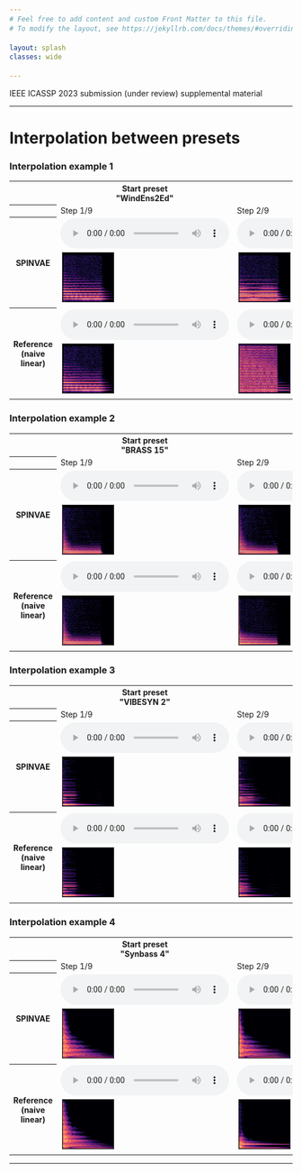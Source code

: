 ```yaml
---
# Feel free to add content and custom Front Matter to this file.
# To modify the layout, see https://jekyllrb.com/docs/themes/#overriding-theme-defaults

layout: splash
classes: wide

---
```


<link rel="stylesheet" href="assets/css/styles.css">

IEEE ICASSP 2023 submission (under review) supplemental material

---

# Interpolation between presets

<!--
TODO describe methods

TODO describe [Dexed](https://asb2m10.github.io/dexed/)

- The "latent space" interpolation consists in encoding presets into the latent space using TODO describe
Then, a linear interpolation is performed on latent vectors TODO describe transformer decode

- The "naive" interpolation consists in a linear interpolation between VST parameters TODO improve description
-->

### Interpolation example 1

<div class="figure">
    <table>
        <tr>
            <th></th>
            <th>Start preset<br/>"WindEns2Ed"</th>
            <th></th>
            <th></th>
            <th></th>
            <th></th>
            <th></th>
            <th></th>
            <th></th>
            <th>End preset<br />"HARD ROADS"</th>
        </tr>
        <tr>
            <th></th>
            <td>Step 1/9</td>
            <td>Step 2/9</td>
            <td>Step 3/9</td>
            <td>Step 4/9</td>
            <td>Step 5/9</td>
            <td>Step 6/9</td>
            <td>Step 7/9</td>
            <td>Step 8/9</td>
            <td>Step 9/9</td>
        </tr>
        <tr> <!-- SPINVAE interp -->
            <th scope="row">SPINVAE</th>
            <td>
                <audio controls="" class=small_control><source src="assets/interpolation/00135spinvae_audio_step00.mp3" type="audio/mp3" /></audio><br />
                <img src="assets/interpolation/00135spinvae_spectrogram_step00.png"/>
            </td>
            <td>
                <audio controls="" class=small_control><source src="assets/interpolation/00135spinvae_audio_step01.mp3" type="audio/mp3" /></audio><br/>
                <img src="assets/interpolation/00135spinvae_spectrogram_step01.png"/>
            </td>
            <td>
                <audio controls="" class=small_control><source src="assets/interpolation/00135spinvae_audio_step02.mp3" type="audio/mp3" /></audio><br/>
                <img src="assets/interpolation/00135spinvae_spectrogram_step02.png"/>
            </td>
            <td>
                <audio controls="" class=small_control><source src="assets/interpolation/00135spinvae_audio_step03.mp3" type="audio/mp3" /></audio><br/>
                <img src="assets/interpolation/00135spinvae_spectrogram_step03.png"/>
            </td>
            <td>
                <audio controls="" class=small_control><source src="assets/interpolation/00135spinvae_audio_step04.mp3" type="audio/mp3" /></audio><br/>
                <img src="assets/interpolation/00135spinvae_spectrogram_step04.png"/>
            </td>
            <td>
                <audio controls="" class=small_control><source src="assets/interpolation/00135spinvae_audio_step05.mp3" type="audio/mp3" /></audio><br/>
                <img src="assets/interpolation/00135spinvae_spectrogram_step05.png"/>
            </td>
            <td>
                <audio controls="" class=small_control><source src="assets/interpolation/00135spinvae_audio_step06.mp3" type="audio/mp3" /></audio><br/>
                <img src="assets/interpolation/00135spinvae_spectrogram_step06.png"/>
            </td>
            <td>
                <audio controls="" class=small_control><source src="assets/interpolation/00135spinvae_audio_step07.mp3" type="audio/mp3" /></audio><br/>
                <img src="assets/interpolation/00135spinvae_spectrogram_step07.png"/>
            </td>
            <td>
                <audio controls="" class=small_control><source src="assets/interpolation/00135spinvae_audio_step08.mp3" type="audio/mp3" /></audio><br/>
                <img src="assets/interpolation/00135spinvae_spectrogram_step08.png"/>
            </td>
        </tr>
        <tr> <!-- naive interp -->
            <th scope="row">
                Reference <br  /> (naive linear)
            </th>
            <td>
                <audio controls="" class=small_control><source src="assets/interpolation/00135reflinear_audio_step00.mp3" type="audio/mp3" /></audio><br />
                <img src="assets/interpolation/00135reflinear_spectrogram_step00.png"/>
            </td>
            <td>
                <audio controls="" class=small_control><source src="assets/interpolation/00135reflinear_audio_step01.mp3" type="audio/mp3" /></audio><br/>
                <img src="assets/interpolation/00135reflinear_spectrogram_step01.png"/>
            </td>
            <td>
                <audio controls="" class=small_control><source src="assets/interpolation/00135reflinear_audio_step02.mp3" type="audio/mp3" /></audio><br/>
                <img src="assets/interpolation/00135reflinear_spectrogram_step02.png"/>
            </td>
            <td>
                <audio controls="" class=small_control><source src="assets/interpolation/00135reflinear_audio_step03.mp3" type="audio/mp3" /></audio><br/>
                <img src="assets/interpolation/00135reflinear_spectrogram_step03.png"/>
            </td>
            <td>
                <audio controls="" class=small_control><source src="assets/interpolation/00135reflinear_audio_step04.mp3" type="audio/mp3" /></audio><br/>
                <img src="assets/interpolation/00135reflinear_spectrogram_step04.png"/>
            </td>
            <td>
                <audio controls="" class=small_control><source src="assets/interpolation/00135reflinear_audio_step05.mp3" type="audio/mp3" /></audio><br/>
                <img src="assets/interpolation/00135reflinear_spectrogram_step05.png"/>
            </td>
            <td>
                <audio controls="" class=small_control><source src="assets/interpolation/00135reflinear_audio_step06.mp3" type="audio/mp3" /></audio><br/>
                <img src="assets/interpolation/00135reflinear_spectrogram_step06.png"/>
            </td>
            <td>
                <audio controls="" class=small_control><source src="assets/interpolation/00135reflinear_audio_step07.mp3" type="audio/mp3" /></audio><br/>
                <img src="assets/interpolation/00135reflinear_spectrogram_step07.png"/>
            </td>
            <td>
                <audio controls="" class=small_control><source src="assets/interpolation/00135reflinear_audio_step08.mp3" type="audio/mp3" /></audio><br/>
                <img src="assets/interpolation/00135reflinear_spectrogram_step08.png"/>
            </td>
        </tr>
    </table>
</div>

### Interpolation example 2

<div class="figure">
    <table>
        <tr>
            <th></th>
            <th>Start preset<br/>"BRASS 15"</th>
            <th></th>
            <th></th>
            <th></th>
            <th></th>
            <th></th>
            <th></th>
            <th></th>
            <th>End preset<br />"Kharma'HM"</th>
        </tr>
        <tr>
            <th></th>
            <td>Step 1/9</td>
            <td>Step 2/9</td>
            <td>Step 3/9</td>
            <td>Step 4/9</td>
            <td>Step 5/9</td>
            <td>Step 6/9</td>
            <td>Step 7/9</td>
            <td>Step 8/9</td>
            <td>Step 9/9</td>
        </tr>
        <tr> <!-- SPINVAE interp -->
            <th scope="row">SPINVAE</th>
            <td>
                <audio controls="" class=small_control><source src="assets/interpolation/00034spinvae_audio_step00.mp3" type="audio/mp3" /></audio><br />
                <img src="assets/interpolation/00034spinvae_spectrogram_step00.png"/>
            </td>
            <td>
                <audio controls="" class=small_control><source src="assets/interpolation/00034spinvae_audio_step01.mp3" type="audio/mp3" /></audio><br/>
                <img src="assets/interpolation/00034spinvae_spectrogram_step01.png"/>
            </td>
            <td>
                <audio controls="" class=small_control><source src="assets/interpolation/00034spinvae_audio_step02.mp3" type="audio/mp3" /></audio><br/>
                <img src="assets/interpolation/00034spinvae_spectrogram_step02.png"/>
            </td>
            <td>
                <audio controls="" class=small_control><source src="assets/interpolation/00034spinvae_audio_step03.mp3" type="audio/mp3" /></audio><br/>
                <img src="assets/interpolation/00034spinvae_spectrogram_step03.png"/>
            </td>
            <td>
                <audio controls="" class=small_control><source src="assets/interpolation/00034spinvae_audio_step04.mp3" type="audio/mp3" /></audio><br/>
                <img src="assets/interpolation/00034spinvae_spectrogram_step04.png"/>
            </td>
            <td>
                <audio controls="" class=small_control><source src="assets/interpolation/00034spinvae_audio_step05.mp3" type="audio/mp3" /></audio><br/>
                <img src="assets/interpolation/00034spinvae_spectrogram_step05.png"/>
            </td>
            <td>
                <audio controls="" class=small_control><source src="assets/interpolation/00034spinvae_audio_step06.mp3" type="audio/mp3" /></audio><br/>
                <img src="assets/interpolation/00034spinvae_spectrogram_step06.png"/>
            </td>
            <td>
                <audio controls="" class=small_control><source src="assets/interpolation/00034spinvae_audio_step07.mp3" type="audio/mp3" /></audio><br/>
                <img src="assets/interpolation/00034spinvae_spectrogram_step07.png"/>
            </td>
            <td>
                <audio controls="" class=small_control><source src="assets/interpolation/00034spinvae_audio_step08.mp3" type="audio/mp3" /></audio><br/>
                <img src="assets/interpolation/00034spinvae_spectrogram_step08.png"/>
            </td>
        </tr>
        <tr> <!-- naive interp -->
            <th scope="row">
                Reference <br  /> (naive linear)
            </th>
            <td>
                <audio controls="" class=small_control><source src="assets/interpolation/00034reflinear_audio_step00.mp3" type="audio/mp3" /></audio><br />
                <img src="assets/interpolation/00034reflinear_spectrogram_step00.png"/>
            </td>
            <td>
                <audio controls="" class=small_control><source src="assets/interpolation/00034reflinear_audio_step01.mp3" type="audio/mp3" /></audio><br/>
                <img src="assets/interpolation/00034reflinear_spectrogram_step01.png"/>
            </td>
            <td>
                <audio controls="" class=small_control><source src="assets/interpolation/00034reflinear_audio_step02.mp3" type="audio/mp3" /></audio><br/>
                <img src="assets/interpolation/00034reflinear_spectrogram_step02.png"/>
            </td>
            <td>
                <audio controls="" class=small_control><source src="assets/interpolation/00034reflinear_audio_step03.mp3" type="audio/mp3" /></audio><br/>
                <img src="assets/interpolation/00034reflinear_spectrogram_step03.png"/>
            </td>
            <td>
                <audio controls="" class=small_control><source src="assets/interpolation/00034reflinear_audio_step04.mp3" type="audio/mp3" /></audio><br/>
                <img src="assets/interpolation/00034reflinear_spectrogram_step04.png"/>
            </td>
            <td>
                <audio controls="" class=small_control><source src="assets/interpolation/00034reflinear_audio_step05.mp3" type="audio/mp3" /></audio><br/>
                <img src="assets/interpolation/00034reflinear_spectrogram_step05.png"/>
            </td>
            <td>
                <audio controls="" class=small_control><source src="assets/interpolation/00034reflinear_audio_step06.mp3" type="audio/mp3" /></audio><br/>
                <img src="assets/interpolation/00034reflinear_spectrogram_step06.png"/>
            </td>
            <td>
                <audio controls="" class=small_control><source src="assets/interpolation/00034reflinear_audio_step07.mp3" type="audio/mp3" /></audio><br/>
                <img src="assets/interpolation/00034reflinear_spectrogram_step07.png"/>
            </td>
            <td>
                <audio controls="" class=small_control><source src="assets/interpolation/00034reflinear_audio_step08.mp3" type="audio/mp3" /></audio><br/>
                <img src="assets/interpolation/00034reflinear_spectrogram_step08.png"/>
            </td>
        </tr>
    </table>
</div>

### Interpolation example 3

<div class="figure">
    <table>
        <tr>
            <th></th>
            <th>Start preset<br/>"VIBESYN 2"</th>
            <th></th>
            <th></th>
            <th></th>
            <th></th>
            <th></th>
            <th></th>
            <th></th>
            <th>End preset<br />"SYNTHEKLA4"</th>
        </tr>
        <tr>
            <th></th>
            <td>Step 1/9</td>
            <td>Step 2/9</td>
            <td>Step 3/9</td>
            <td>Step 4/9</td>
            <td>Step 5/9</td>
            <td>Step 6/9</td>
            <td>Step 7/9</td>
            <td>Step 8/9</td>
            <td>Step 9/9</td>
        </tr>
        <tr> <!-- SPINVAE interp -->
            <th scope="row">SPINVAE</th>
            <td>
                <audio controls="" class=small_control><source src="assets/interpolation/00010spinvae_audio_step00.mp3" type="audio/mp3" /></audio><br />
                <img src="assets/interpolation/00010spinvae_spectrogram_step00.png"/>
            </td>
            <td>
                <audio controls="" class=small_control><source src="assets/interpolation/00010spinvae_audio_step01.mp3" type="audio/mp3" /></audio><br/>
                <img src="assets/interpolation/00010spinvae_spectrogram_step01.png"/>
            </td>
            <td>
                <audio controls="" class=small_control><source src="assets/interpolation/00010spinvae_audio_step02.mp3" type="audio/mp3" /></audio><br/>
                <img src="assets/interpolation/00010spinvae_spectrogram_step02.png"/>
            </td>
            <td>
                <audio controls="" class=small_control><source src="assets/interpolation/00010spinvae_audio_step03.mp3" type="audio/mp3" /></audio><br/>
                <img src="assets/interpolation/00010spinvae_spectrogram_step03.png"/>
            </td>
            <td>
                <audio controls="" class=small_control><source src="assets/interpolation/00010spinvae_audio_step04.mp3" type="audio/mp3" /></audio><br/>
                <img src="assets/interpolation/00010spinvae_spectrogram_step04.png"/>
            </td>
            <td>
                <audio controls="" class=small_control><source src="assets/interpolation/00010spinvae_audio_step05.mp3" type="audio/mp3" /></audio><br/>
                <img src="assets/interpolation/00010spinvae_spectrogram_step05.png"/>
            </td>
            <td>
                <audio controls="" class=small_control><source src="assets/interpolation/00010spinvae_audio_step06.mp3" type="audio/mp3" /></audio><br/>
                <img src="assets/interpolation/00010spinvae_spectrogram_step06.png"/>
            </td>
            <td>
                <audio controls="" class=small_control><source src="assets/interpolation/00010spinvae_audio_step07.mp3" type="audio/mp3" /></audio><br/>
                <img src="assets/interpolation/00010spinvae_spectrogram_step07.png"/>
            </td>
            <td>
                <audio controls="" class=small_control><source src="assets/interpolation/00010spinvae_audio_step08.mp3" type="audio/mp3" /></audio><br/>
                <img src="assets/interpolation/00010spinvae_spectrogram_step08.png"/>
            </td>
        </tr>
        <tr> <!-- naive interp -->
            <th scope="row">
                Reference <br  /> (naive linear)
            </th>
            <td>
                <audio controls="" class=small_control><source src="assets/interpolation/00010reflinear_audio_step00.mp3" type="audio/mp3" /></audio><br />
                <img src="assets/interpolation/00010reflinear_spectrogram_step00.png"/>
            </td>
            <td>
                <audio controls="" class=small_control><source src="assets/interpolation/00010reflinear_audio_step01.mp3" type="audio/mp3" /></audio><br/>
                <img src="assets/interpolation/00010reflinear_spectrogram_step01.png"/>
            </td>
            <td>
                <audio controls="" class=small_control><source src="assets/interpolation/00010reflinear_audio_step02.mp3" type="audio/mp3" /></audio><br/>
                <img src="assets/interpolation/00010reflinear_spectrogram_step02.png"/>
            </td>
            <td>
                <audio controls="" class=small_control><source src="assets/interpolation/00010reflinear_audio_step03.mp3" type="audio/mp3" /></audio><br/>
                <img src="assets/interpolation/00010reflinear_spectrogram_step03.png"/>
            </td>
            <td>
                <audio controls="" class=small_control><source src="assets/interpolation/00010reflinear_audio_step04.mp3" type="audio/mp3" /></audio><br/>
                <img src="assets/interpolation/00010reflinear_spectrogram_step04.png"/>
            </td>
            <td>
                <audio controls="" class=small_control><source src="assets/interpolation/00010reflinear_audio_step05.mp3" type="audio/mp3" /></audio><br/>
                <img src="assets/interpolation/00010reflinear_spectrogram_step05.png"/>
            </td>
            <td>
                <audio controls="" class=small_control><source src="assets/interpolation/00010reflinear_audio_step06.mp3" type="audio/mp3" /></audio><br/>
                <img src="assets/interpolation/00010reflinear_spectrogram_step06.png"/>
            </td>
            <td>
                <audio controls="" class=small_control><source src="assets/interpolation/00010reflinear_audio_step07.mp3" type="audio/mp3" /></audio><br/>
                <img src="assets/interpolation/00010reflinear_spectrogram_step07.png"/>
            </td>
            <td>
                <audio controls="" class=small_control><source src="assets/interpolation/00010reflinear_audio_step08.mp3" type="audio/mp3" /></audio><br/>
                <img src="assets/interpolation/00010reflinear_spectrogram_step08.png"/>
            </td>
        </tr>
    </table>
</div>


### Interpolation example 4

<div class="figure">
    <table>
        <tr>
            <th></th>
            <th>Start preset<br/>"Synbass 4"</th>
            <th></th>
            <th></th>
            <th></th>
            <th></th>
            <th></th>
            <th></th>
            <th></th>
            <th>End preset<br />"K.CLAV. 3"</th>
        </tr>
        <tr>
            <th></th>
            <td>Step 1/9</td>
            <td>Step 2/9</td>
            <td>Step 3/9</td>
            <td>Step 4/9</td>
            <td>Step 5/9</td>
            <td>Step 6/9</td>
            <td>Step 7/9</td>
            <td>Step 8/9</td>
            <td>Step 9/9</td>
        </tr>
        <tr> <!-- SPINVAE interp -->
            <th scope="row">SPINVAE</th>
            <td>
                <audio controls="" class=small_control><source src="assets/interpolation/00018spinvae_audio_step00.mp3" type="audio/mp3" /></audio><br />
                <img src="assets/interpolation/00018spinvae_spectrogram_step00.png"/>
            </td>
            <td>
                <audio controls="" class=small_control><source src="assets/interpolation/00018spinvae_audio_step01.mp3" type="audio/mp3" /></audio><br/>
                <img src="assets/interpolation/00018spinvae_spectrogram_step01.png"/>
            </td>
            <td>
                <audio controls="" class=small_control><source src="assets/interpolation/00018spinvae_audio_step02.mp3" type="audio/mp3" /></audio><br/>
                <img src="assets/interpolation/00018spinvae_spectrogram_step02.png"/>
            </td>
            <td>
                <audio controls="" class=small_control><source src="assets/interpolation/00018spinvae_audio_step03.mp3" type="audio/mp3" /></audio><br/>
                <img src="assets/interpolation/00018spinvae_spectrogram_step03.png"/>
            </td>
            <td>
                <audio controls="" class=small_control><source src="assets/interpolation/00018spinvae_audio_step04.mp3" type="audio/mp3" /></audio><br/>
                <img src="assets/interpolation/00018spinvae_spectrogram_step04.png"/>
            </td>
            <td>
                <audio controls="" class=small_control><source src="assets/interpolation/00018spinvae_audio_step05.mp3" type="audio/mp3" /></audio><br/>
                <img src="assets/interpolation/00018spinvae_spectrogram_step05.png"/>
            </td>
            <td>
                <audio controls="" class=small_control><source src="assets/interpolation/00018spinvae_audio_step06.mp3" type="audio/mp3" /></audio><br/>
                <img src="assets/interpolation/00018spinvae_spectrogram_step06.png"/>
            </td>
            <td>
                <audio controls="" class=small_control><source src="assets/interpolation/00018spinvae_audio_step07.mp3" type="audio/mp3" /></audio><br/>
                <img src="assets/interpolation/00018spinvae_spectrogram_step07.png"/>
            </td>
            <td>
                <audio controls="" class=small_control><source src="assets/interpolation/00018spinvae_audio_step08.mp3" type="audio/mp3" /></audio><br/>
                <img src="assets/interpolation/00018spinvae_spectrogram_step08.png"/>
            </td>
        </tr>
        <tr> <!-- naive interp -->
            <th scope="row">
                Reference <br  /> (naive linear)
            </th>
            <td>
                <audio controls="" class=small_control><source src="assets/interpolation/00018reflinear_audio_step00.mp3" type="audio/mp3" /></audio><br />
                <img src="assets/interpolation/00018reflinear_spectrogram_step00.png"/>
            </td>
            <td>
                <audio controls="" class=small_control><source src="assets/interpolation/00018reflinear_audio_step01.mp3" type="audio/mp3" /></audio><br/>
                <img src="assets/interpolation/00018reflinear_spectrogram_step01.png"/>
            </td>
            <td>
                <audio controls="" class=small_control><source src="assets/interpolation/00018reflinear_audio_step02.mp3" type="audio/mp3" /></audio><br/>
                <img src="assets/interpolation/00018reflinear_spectrogram_step02.png"/>
            </td>
            <td>
                <audio controls="" class=small_control><source src="assets/interpolation/00018reflinear_audio_step03.mp3" type="audio/mp3" /></audio><br/>
                <img src="assets/interpolation/00018reflinear_spectrogram_step03.png"/>
            </td>
            <td>
                <audio controls="" class=small_control><source src="assets/interpolation/00018reflinear_audio_step04.mp3" type="audio/mp3" /></audio><br/>
                <img src="assets/interpolation/00018reflinear_spectrogram_step04.png"/>
            </td>
            <td>
                <audio controls="" class=small_control><source src="assets/interpolation/00018reflinear_audio_step05.mp3" type="audio/mp3" /></audio><br/>
                <img src="assets/interpolation/00018reflinear_spectrogram_step05.png"/>
            </td>
            <td>
                <audio controls="" class=small_control><source src="assets/interpolation/00018reflinear_audio_step06.mp3" type="audio/mp3" /></audio><br/>
                <img src="assets/interpolation/00018reflinear_spectrogram_step06.png"/>
            </td>
            <td>
                <audio controls="" class=small_control><source src="assets/interpolation/00018reflinear_audio_step07.mp3" type="audio/mp3" /></audio><br/>
                <img src="assets/interpolation/00018reflinear_spectrogram_step07.png"/>
            </td>
            <td>
                <audio controls="" class=small_control><source src="assets/interpolation/00018reflinear_audio_step08.mp3" type="audio/mp3" /></audio><br/>
                <img src="assets/interpolation/00018reflinear_spectrogram_step08.png"/>
            </td>
        </tr>
    </table>
</div>


---

[^1]: TODO ref1
[^2]: TODO ref2
[^3]: TODO ref3

